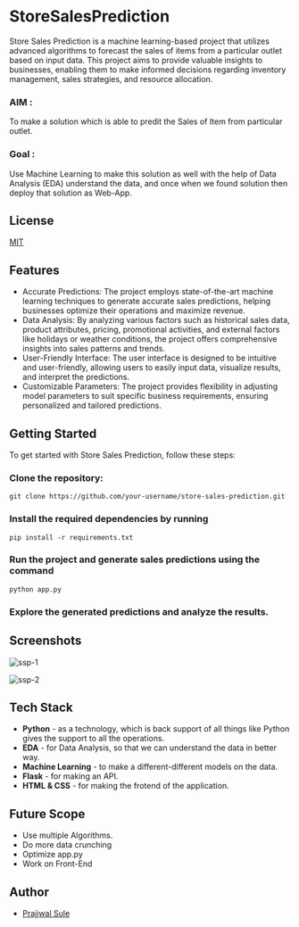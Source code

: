 # StoreSalesPrediction

Store Sales Prediction is a machine learning-based project that utilizes advanced algorithms to forecast the sales of items from a particular outlet based on input data. This project aims to provide valuable insights to businesses, enabling them to make informed decisions regarding inventory management, sales strategies, and resource allocation.

### AIM : 
To make a solution which is able to predit the Sales of Item from particular outlet.

### Goal :

Use Machine Learning to make this solution as well with the help of Data Analysis (EDA) understand the data, and once when we found solution then deploy that solution as Web-App.

## License

[MIT](https://choosealicense.com/licenses/mit/)


## Features

- Accurate Predictions: The project employs state-of-the-art machine learning techniques to generate accurate sales predictions, helping businesses optimize their operations and maximize revenue.
- Data Analysis: By analyzing various factors such as historical sales data, product attributes, pricing, promotional activities, and external factors like holidays or weather conditions, the project offers comprehensive insights into sales patterns and trends.
- User-Friendly Interface: The user interface is designed to be intuitive and user-friendly, allowing users to easily input data, visualize results, and interpret the predictions.
- Customizable Parameters: The project provides flexibility in adjusting model parameters to suit specific business requirements, ensuring personalized and tailored predictions.

## Getting Started
To get started with Store Sales Prediction, follow these steps:

### Clone the repository: 
``` git clone https://github.com/your-username/store-sales-prediction.git ```
### Install the required dependencies by running 
``` pip install -r requirements.txt ```
### Run the project and generate sales predictions using the command 
``` python app.py ```
### Explore the generated predictions and analyze the results.

## Screenshots
![ssp-1](https://github.com/PrajjwalSule21/SSP-ML-Project/assets/81765165/e77287a5-e19a-49cc-b1ff-08a7dfd3529c)

![ssp-2](https://github.com/PrajjwalSule21/SSP-ML-Project/assets/81765165/94270763-cdfa-48b8-a185-624d061e3a54)


## Tech Stack

- **Python**  - as a technology, which is back support of all things like Python gives the support to all the operations.
- **EDA**     - for Data Analysis, so that we can understand the data in better way.
- **Machine Learning** -  to make a different-different models on the data.
- **Flask** - for making an API.
- **HTML & CSS** - for making the frotend of the application.



## Future Scope

- Use multiple Algorithms.
- Do more data crunching
- Optimize app.py
- Work on Front-End

## Author

- [Prajjwal Sule](https://www.github.com/PrajjwalSule21)
